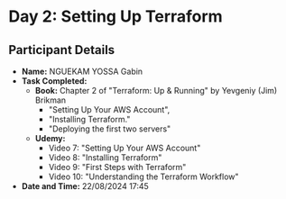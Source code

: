# Day 2: Setting Up Terraform

## Participant Details
- **Name:** NGUEKAM YOSSA Gabin
- **Task Completed:** 
  - **Book:** Chapter 2 of "Terraform: Up & Running" by Yevgeniy (Jim) Brikman 
    - "Setting Up Your AWS Account", 
    - "Installing Terraform."
    - "Deploying the first two servers"
  - **Udemy:**
    - Video 7: "Setting Up Your AWS Account"
    - Video 8: "Installing Terraform"
    - Video 9: "First Steps with Terraform"
    - Video 10: "Understanding the Terraform Workflow"
- **Date and Time:** 22/08/2024 17:45

